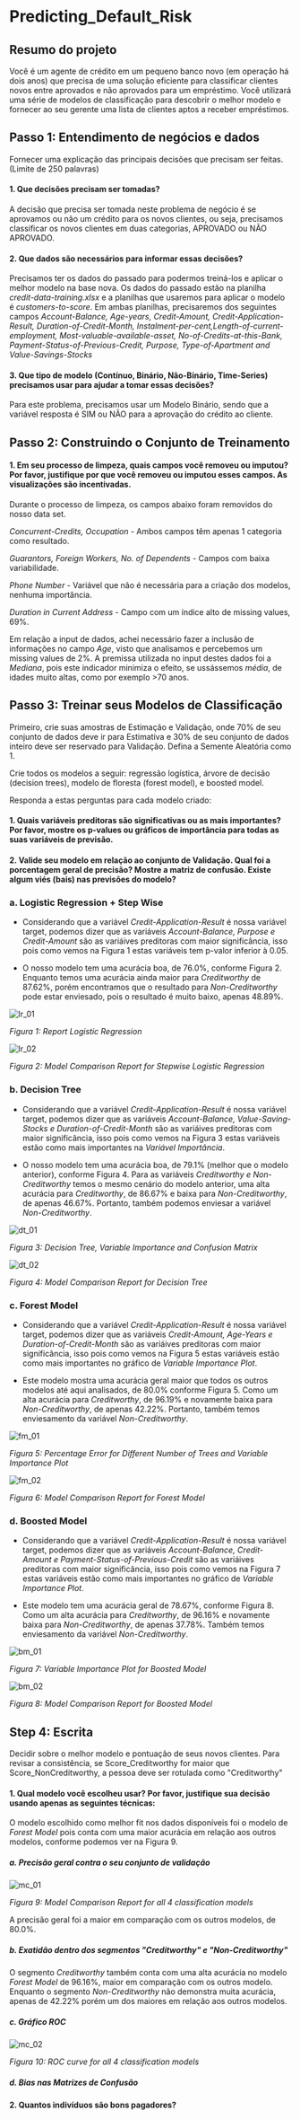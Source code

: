 # Predicting_Default_Risk

## Resumo do projeto
Você é um agente de crédito em um pequeno banco novo (em operação há dois anos) que precisa de uma solução eficiente para classificar clientes novos entre aprovados e não aprovados para um empréstimo. Você utilizará uma série de modelos de classificação para descobrir o melhor modelo e fornecer ao seu gerente uma lista de clientes aptos a receber empréstimos.

## Passo 1: Entendimento de negócios e dados
Fornecer uma explicação das principais decisões que precisam ser feitas. (Limite de 250 palavras)

#### 1.	Que decisões precisam ser tomadas?

A decisão que precisa ser tomada neste problema de negócio é se aprovamos ou não um crédito para os novos clientes, ou seja, precisamos classificar os novos clientes em duas categorias, APROVADO ou NÃO APROVADO.

#### 2.	Que dados são necessários para informar essas decisões?

Precisamos ter os dados do passado para podermos treiná-los e aplicar o melhor modelo na base nova. Os dados do passado estão na planilha *credit-data-training.xlsx* e a planilhas que usaremos para aplicar o modelo é *customers-to-score*. Em ambas planilhas, precisaremos dos seguintes campos *Account-Balance, Age-years, Credit-Amount, Credit-Application-Result, Duration-of-Credit-Month, Instalment-per-cent,Length-of-current-employment, Most-valuable-available-asset, No-of-Credits-at-this-Bank, Payment-Status-of-Previous-Credit, Purpose, Type-of-Apartment and Value-Savings-Stocks*

#### 3.	Que tipo de modelo (Contínuo, Binário, Não-Binário, Time-Series) precisamos usar para ajudar a tomar essas decisões?

Para este problema, precisamos usar um Modelo Binário, sendo que a variável resposta é SIM ou NÃO para a aprovação do crédito ao cliente.

## Passo 2: Construindo o Conjunto de Treinamento

#### 1.	Em seu processo de limpeza, quais campos você removeu ou imputou? Por favor, justifique por que você removeu ou imputou esses campos. As visualizações são incentivadas.

Durante o processo de limpeza, os campos abaixo foram removidos do nosso data set.

*Concurrent-Credits, Occupation* - Ambos campos têm apenas 1 categoria como resultado.

*Guarantors, Foreign Workers, No. of Dependents* - Campos com baixa variabilidade.

*Phone Number* - Variável que não é necessária para a criação dos modelos, nenhuma importância.

*Duration in Current Address* - Campo com um índice alto de missing values, 69%.

Em relação a input de dados, achei necessário fazer a inclusão de informações no campo *Age*, visto que analisamos e percebemos um missing values de 2%. A premissa utilizada no input destes dados foi a *Mediana*, pois este indicador minimiza o efeito, se ussássemos *média*, de idades muito altas, como por exemplo >70 anos.

## Passo 3: Treinar seus Modelos de Classificação

Primeiro, crie suas amostras de Estimação e Validação, onde 70% de seu conjunto de dados deve ir para Estimativa e 30% de seu conjunto de dados inteiro deve ser reservado para Validação. Defina a Semente Aleatória como 1.

Crie todos os modelos a seguir: regressão logística, árvore de decisão (decision trees), modelo de floresta (forest model), e boosted model. 

Responda a estas perguntas para cada modelo criado:

#### 1.	Quais variáveis preditoras são significativas ou as mais importantes? Por favor, mostre os p-values ou gráficos de importância para todas as suas variáveis de previsão.

#### 2.	Valide seu modelo em relação ao conjunto de Validação. Qual foi a porcentagem geral de precisão? Mostre a matriz de confusão. Existe algum viés (bais) nas previsões do modelo?

### a. Logistic Regression + Step Wise

* Considerando que a variável *Credit-Application-Result* é nossa variável target, podemos dizer que as variáveis *Account-Balance, Purpose e Credit-Amount* são as variáives preditoras com maior significância, isso pois como vemos na Figura 1 estas variáveis tem p-valor inferior à 0.05.

* O nosso modelo tem uma acurácia boa, de 76.0%, conforme Figura 2. Enquanto temos uma acurácia ainda maior para *Creditworthy* de 87.62%, porém encontramos que o resultado para *Non-Creditworthy* pode estar enviesado, pois o resultado é muito baixo, apenas 48.89%.

![lr_01](https://user-images.githubusercontent.com/34245933/51278921-0d104d00-19c3-11e9-82f9-e58d3cf64ae2.PNG)

*Figura 1: Report Logistic Regression*

![lr_02](https://user-images.githubusercontent.com/34245933/51280270-62019280-19c6-11e9-9410-109640337f03.PNG)

*Figura 2: Model Comparison Report for Stepwise Logistic Regression*

### b. Decision Tree

* Considerando que a variável *Credit-Application-Result* é nossa variável target, podemos dizer que as variáveis *Account-Balance, Value-Saving-Stocks e Duration-of-Credit-Month* são as variáives preditoras com maior significância, isso pois como vemos na Figura 3 estas variáveis estão como mais importantes na *Variável Importância*.

* O nosso modelo tem uma acurácia boa, de 79.1% (melhor que o modelo anterior), conforme Figura 4. Para as variáveis *Creditworthy e Non-Creditworthy* temos o mesmo cenário do modelo anterior, uma alta acurácia para *Creditworthy*, de 86.67% e baixa para *Non-Creditworthy*, de apenas 46.67%. Portanto, também podemos enviesar a variável *Non-Creditworthy*.

![dt_01](https://user-images.githubusercontent.com/34245933/51281191-d5a49f00-19c8-11e9-9528-0f1d18fc6881.PNG)

*Figura 3: Decision Tree, Variable Importance and Confusion Matrix*

![dt_02](https://user-images.githubusercontent.com/34245933/51281233-f40a9a80-19c8-11e9-9b54-c52c3c08032f.PNG)

*Figura 4: Model Comparison Report for Decision Tree*

### c. Forest Model

* Considerando que a variável *Credit-Application-Result* é nossa variável target, podemos dizer que as variáveis *Credit-Amount, Age-Years e Duration-of-Credit-Month* são as variáives preditoras com maior significância, isso pois como vemos na Figura 5 estas variáveis estão como mais importantes no gráfico de *Variable Importance Plot*.

* Este modelo mostra uma acurácia geral maior que todos os outros modelos até aqui analisados, de 80.0% conforme Figura 5. Como um alta acurácia para *Creditworthy*, de 96.19% e novamente baixa para *Non-Creditworthy*, de apenas 42.22%. Portanto, também temos enviesamento da variável *Non-Creditworthy*.

![fm_01](https://user-images.githubusercontent.com/34245933/51282204-9cb9f980-19cb-11e9-843f-2b3276a93619.png)

*Figura 5: Percentage Error for Different Number of Trees and Variable Importance Plot*

![fm_02](https://user-images.githubusercontent.com/34245933/51282268-c96e1100-19cb-11e9-8f46-b7b8c16ceb1e.png)

*Figura 6: Model Comparison Report for Forest Model*

### d. Boosted Model

* Considerando que a variável *Credit-Application-Result* é nossa variável target, podemos dizer que as variáveis *Account-Balance, Credit-Amount e Payment-Status-of-Previous-Credit* são as variáives preditoras com maior significância, isso pois como vemos na Figura 7 estas variáveis estão como mais importantes no gráfico de *Variable Importance Plot*.

* Este modelo tem uma acurácia geral de 78.67%, conforme Figura 8. Como um alta acurácia para *Creditworthy*, de 96.16% e novamente baixa para *Non-Creditworthy*, de apenas 37.78%. Também temos enviesamento da variável *Non-Creditworthy*.

![bm_01](https://user-images.githubusercontent.com/34245933/51282301-e1459500-19cb-11e9-847a-b0dec436118b.PNG)

*Figura 7: Variable Importance Plot for Boosted Model*

![bm_02](https://user-images.githubusercontent.com/34245933/51282325-f3bfce80-19cb-11e9-8b91-0ef91f49e1a5.PNG)

*Figura 8: Model Comparison Report for Boosted Model*

## Step 4: Escrita

Decidir sobre o melhor modelo e pontuação de seus novos clientes. Para revisar a consistência, se Score_Creditworthy for maior que Score_NonCreditworthy, a pessoa deve ser rotulada como "Creditworthy"

#### 1.	Qual modelo você escolheu usar? Por favor, justifique sua decisão usando apenas as seguintes técnicas:

O modelo escolhido como melhor fit nos dados disponíveis foi o modelo de *Forest Model* pois conta com uma maior acurácia em relação aos outros modelos, conforme podemos ver na Figura 9.

##### a. Precisão geral contra o seu conjunto de validação

![mc_01](https://user-images.githubusercontent.com/34245933/51283525-99c10800-19cf-11e9-83dd-b81f7f06b31c.png)

*Figura 9: Model Comparison Report for all 4 classification models*

A precisão geral foi a maior em comparação com os outros modelos, de 80.0%.

##### b. Exatidão dentro dos segmentos "Creditworthy" e "Non-Creditworthy"

O segmento *Creditworthy* também conta com uma alta acurácia no modelo *Forest Model* de 96.16%, maior em comparação com os outros modelo. Enquanto o segmento *Non-Creditworthy* não demonstra muita acurácia, apenas de 42.22% porém um dos maiores em relação aos outros modelos.

##### c. Gráfico ROC

![mc_02](https://user-images.githubusercontent.com/34245933/51283506-8c0b8280-19cf-11e9-8819-44cc750e9599.png)

*Figura 10: ROC curve for all 4 classification models*

##### d. Bias nas Matrizes de Confusão

#### 2.	Quantos indivíduos são bons pagadores?

